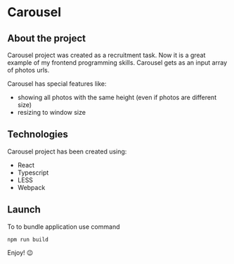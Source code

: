 # Carousel
## About the project
Carousel project was created as a recruitment task. Now it is a great example of my frontend programming skills. Carousel gets as an input array of photos urls.

Carousel has special features like:
* showing all photos with the same height (even if photos are different size)
* resizing to window size

## Technologies
Carousel project has been created using:
* React
* Typescript
* LESS
* Webpack

## Launch
To to bundle application use command
```
npm run build
```

Enjoy! 😉